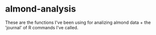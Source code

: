 # almond-analysis
These are the functions I've been using for analizing almond data + the 'journal' of R commands I've called.  
